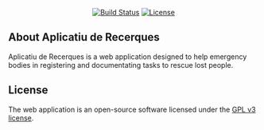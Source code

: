 <p align="center">
<a href="https://travis-ci.org/eduayme/Aplicatiu-de-Recerques"><img src="https://travis-ci.org/eduayme/Aplicatiu-de-Recerques.svg?branch=master" alt="Build Status"></a>
<a href="https://github.com/eduayme/Aplicatiu-de-Recerques/blob/master/LICENSE"><img src="https://img.shields.io/badge/License-GPLv3-blue.svg" alt="License"></a>
</p>

## About Aplicatiu de Recerques
Aplicatiu de Recerques is a web application designed to help emergency bodies in registering and documentating tasks to rescue lost people.

## License
The web application is an open-source software licensed under the [GPL v3 license](https://opensource.org/licenses/GPL-3.0).

